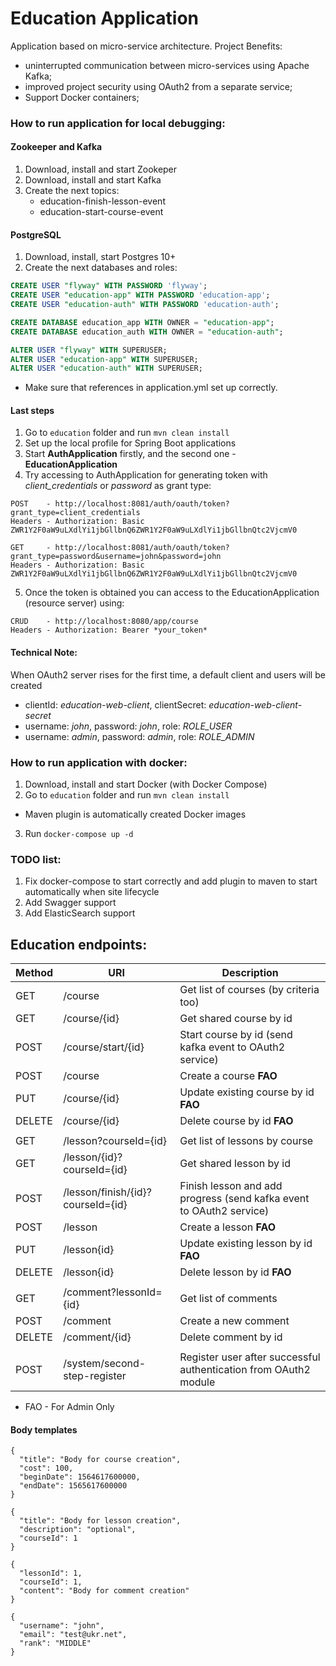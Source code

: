 # Education Application

Application based on micro-service architecture.
Project Benefits:
- uninterrupted communication between micro-services using Apache Kafka;
- improved project security using OAuth2 from a separate service;
- Support Docker containers;

### How to run application for local debugging:

#### Zookeeper and Kafka
1. Download, install and start Zookeper
2. Download, install and start Kafka
3. Create the next topics:
   - education-finish-lesson-event
   - education-start-course-event
   
#### PostgreSQL
1. Download, install, start Postgres 10+
2. Create the next databases and roles:
```sql
CREATE USER "flyway" WITH PASSWORD 'flyway';
CREATE USER "education-app" WITH PASSWORD 'education-app';
CREATE USER "education-auth" WITH PASSWORD 'education-auth';

CREATE DATABASE education_app WITH OWNER = "education-app";
CREATE DATABASE education_auth WITH OWNER = "education-auth";

ALTER USER "flyway" WITH SUPERUSER;
ALTER USER "education-app" WITH SUPERUSER;
ALTER USER "education-auth" WITH SUPERUSER;
```
- Make sure that references in application.yml set up correctly.

#### Last steps
1. Go to `education` folder and run `mvn clean install`
2. Set up the local profile for Spring Boot applications 
3. Start **AuthApplication** firstly, and the second one - **EducationApplication**
4. Try accessing to AuthApplication for generating token with _client_credentials_ or _password_ as grant type:
```
POST    - http://localhost:8081/auth/oauth/token?grant_type=client_credentials
Headers - Authorization: Basic ZWR1Y2F0aW9uLXdlYi1jbGllbnQ6ZWR1Y2F0aW9uLXdlYi1jbGllbnQtc2VjcmV0
```
```
GET     - http://localhost:8081/auth/oauth/token?grant_type=password&username=john&password=john
Headers - Authorization: Basic ZWR1Y2F0aW9uLXdlYi1jbGllbnQ6ZWR1Y2F0aW9uLXdlYi1jbGllbnQtc2VjcmV0
```
5. Once the token is obtained you can access to the EducationApplication (resource server) using:
```
CRUD    - http://localhost:8080/app/course
Headers - Authorization: Bearer *your_token*
```

#### Technical Note:
When OAuth2 server rises for the first time, a default client and users will be created  
   - clientId: _education-web-client_, clientSecret: _education-web-client-secret_
   - username: _john_, password: _john_, role: _ROLE_USER_
   - username: _admin_, password: _admin_, role: _ROLE_ADMIN_

### How to run application with docker:
1. Download, install and start Docker (with Docker Compose)
2. Go to `education` folder and run `mvn clean install`
  - Maven plugin is automatically created Docker images
3. Run `docker-compose up -d`

### TODO list:
1. Fix docker-compose to start correctly and add plugin to maven to start automatically when site lifecycle
2. Add Swagger support
3. Add ElasticSearch support

## Education endpoints:

Method | URI | Description
------------ | ------------- | -------------
GET | /course | Get list of courses (by criteria too)
GET | /course/{id} | Get shared course by id
POST | /course/start/{id} | Start course by id (send kafka event to OAuth2 service)
POST | /course | Create a course **FAO**
PUT | /course/{id} | Update existing course by id **FAO**
DELETE | /course/{id} | Delete course by id **FAO**
  |   |  
GET | /lesson?courseId={id} | Get list of lessons by course
GET | /lesson/{id}?courseId={id} | Get shared lesson by id
POST | /lesson/finish/{id}?courseId={id} | Finish lesson and add progress (send kafka event to OAuth2 service)
POST | /lesson | Create a lesson **FAO**
PUT | /lesson{id} | Update existing lesson by id **FAO**
DELETE | /lesson{id} | Delete lesson by id **FAO**
  |   |  
GET | /comment?lessonId={id} | Get list of comments
POST | /comment | Create a new comment
DELETE | /comment/{id} | Delete comment by id
  |   |  
POST | /system/second-step-register | Register user after successful authentication from OAuth2 module

* FAO - For Admin Only


#### Body templates
```json5
{
  "title": "Body for course creation",
  "cost": 100,
  "beginDate": 1564617600000,
  "endDate": 1565617600000
}
```

```json5
{
  "title": "Body for lesson creation",
  "description": "optional",
  "courseId": 1
}
```

```json5
{
  "lessonId": 1,
  "courseId": 1,
  "content": "Body for comment creation"
}
```

```json5
{
  "username": "john",
  "email": "test@ukr.net",
  "rank": "MIDDLE"
}
```
